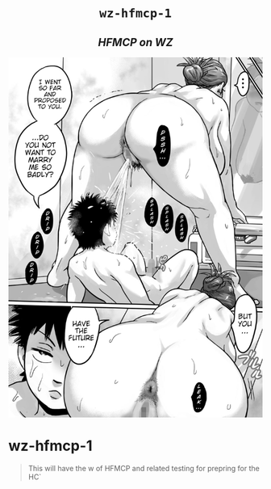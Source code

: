 <h1 align="center"><code> wz-hfmcp-1 </code></h1>
<h2 align="center"><i> HFMCP on WZ </i></h2>

<img src="./wo/69.jpg" align="center" width="3000">

# wz-hfmcp-1

> This will have the w of HFMCP and related testing for prepring for the HC`

